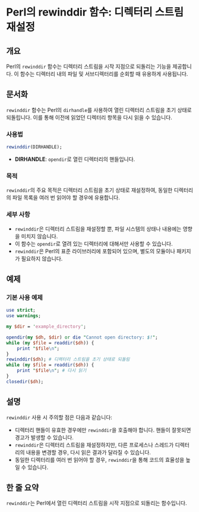 <!--
Meta Description: # Perl의 rewinddir 함수: 디렉터리 스트림 재설정 ## 개요 Perl의 `rewinddir` 함수는 디렉터리 스트림을 시작 지점으로 되돌리는 기능을 제공합니다. 이 함수는 디렉터리 내의 파일 및 서브디렉터리를 순회할 때 유용하게 사용됩니다. ## 문서화 `...
Meta Keywords: rewinddir, 디렉터리, 스트림을, 있습니다, perl의
-->

# Perl의 rewinddir 함수: 디렉터리 스트림 재설정

## 개요
Perl의 `rewinddir` 함수는 디렉터리 스트림을 시작 지점으로 되돌리는 기능을 제공합니다. 이 함수는 디렉터리 내의 파일 및 서브디렉터리를 순회할 때 유용하게 사용됩니다.

## 문서화
`rewinddir` 함수는 Perl의 `dirhandle`를 사용하여 열린 디렉터리 스트림을 초기 상태로 되돌립니다. 이를 통해 이전에 읽었던 디렉터리 항목을 다시 읽을 수 있습니다.

### 사용법
```perl
rewinddir(DIRHANDLE);
```
- **DIRHANDLE**: `opendir`로 열린 디렉터리의 핸들입니다.

### 목적
`rewinddir`의 주요 목적은 디렉터리 스트림을 초기 상태로 재설정하여, 동일한 디렉터리의 파일 목록을 여러 번 읽어야 할 경우에 유용합니다.

### 세부 사항
- `rewinddir`은 디렉터리 스트림을 재설정할 뿐, 파일 시스템의 상태나 내용에는 영향을 미치지 않습니다.
- 이 함수는 `opendir`로 열려 있는 디렉터리에 대해서만 사용할 수 있습니다.
- `rewinddir`은 Perl의 표준 라이브러리에 포함되어 있으며, 별도의 모듈이나 패키지가 필요하지 않습니다.

## 예제
### 기본 사용 예제
```perl
use strict;
use warnings;

my $dir = 'example_directory';

opendir(my $dh, $dir) or die "Cannot open directory: $!";
while (my $file = readdir($dh)) {
    print "$file\n";
}
rewinddir($dh); # 디렉터리 스트림을 초기 상태로 되돌림
while (my $file = readdir($dh)) {
    print "$file\n"; # 다시 읽기
}
closedir($dh);
```

## 설명
`rewinddir` 사용 시 주의할 점은 다음과 같습니다:
- 디렉터리 핸들이 유효한 경우에만 `rewinddir`을 호출해야 합니다. 핸들이 잘못되면 경고가 발생할 수 있습니다.
- `rewinddir`은 디렉터리 스트림을 재설정하지만, 다른 프로세스나 스레드가 디렉터리의 내용을 변경할 경우, 다시 읽은 결과가 달라질 수 있습니다.
- 동일한 디렉터리를 여러 번 읽어야 할 경우, `rewinddir`을 통해 코드의 효율성을 높일 수 있습니다.

## 한 줄 요약
`rewinddir`는 Perl에서 열린 디렉터리 스트림을 시작 지점으로 되돌리는 함수입니다.